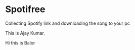 # Spotifree
Collecting Spotify link and downloading the song to your pc

This is Ajay Kumar.

Hi this is Balor

